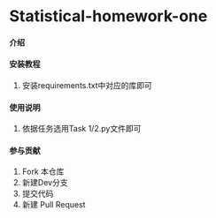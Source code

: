 # Statistical-homework-one

#### 介绍


#### 安装教程

1.  安装requirements.txt中对应的库即可

#### 使用说明

1.  依据任务选用Task 1/2.py文件即可

#### 参与贡献

1.  Fork 本仓库
2.  新建Dev分支
3.  提交代码
4.  新建 Pull Request